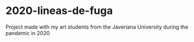 # 2020-lineas-de-fuga

Project made with my art students from the Javeriana University during the pandemic in 2020
